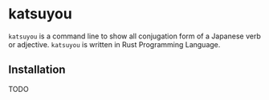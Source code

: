 # katsuyou

`katsuyou` is a command line to show all conjugation form of a Japanese verb or adjective.
`katsuyou` is written in Rust Programming Language.

## Installation

TODO
